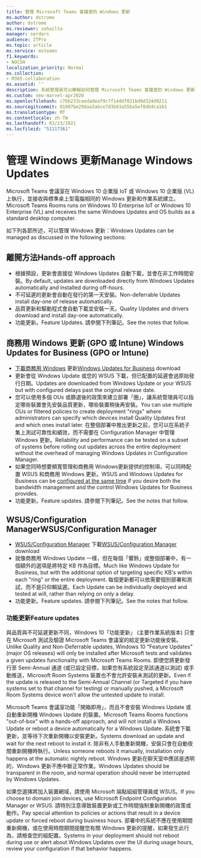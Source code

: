 ```yaml
---
title: 管理 Microsoft Teams 會議室的 Windows 更新
ms.author: dstrome
author: dstrome
ms.reviewer: sohailta
manager: serdars
audience: ITPro
ms.topic: article
ms.service: msteams
f1.keywords:
- NOCSH
localization_priority: Normal
ms.collection:
- M365-collaboration
ms.assetid: ''
description: 系統管理員可以瞭解如何管理 Microsoft Teams 會議室的 Windows 更新和 Windows 功能更新。
ms.custom: seo-marvel-apr2020
ms.openlocfilehash: c7bb233ceedadeaf9c7f14ddf831bd9d324d9211
ms.sourcegitcommit: 01087be29daa3abce7d3b03a55ba5ef8db4ca161
ms.translationtype: MT
ms.contentlocale: zh-TW
ms.lasthandoff: 03/23/2021
ms.locfileid: "51117361"
---
```

# <a name="manage-windows-updates"></a><span data-ttu-id="9f214-103">管理 Windows 更新</span><span class="sxs-lookup"><span data-stu-id="9f214-103">Manage Windows Updates</span></span>

<span data-ttu-id="9f214-104">Microsoft Teams 會議室在 Windows 10 企業版 IoT 或 Windows 10 企業版 (VL) 上執行，並接收與標準桌上型電腦相同的 Windows 更新和作業系統建立。</span><span class="sxs-lookup"><span data-stu-id="9f214-104">Microsoft Teams Rooms runs on Windows 10 Enterprise IoT or Windows 10 Enterprise (VL) and receives the same Windows Updates and OS builds as a standard desktop computer.</span></span>

<span data-ttu-id="9f214-105">如下列各節所述，可以管理 Windows 更新：</span><span class="sxs-lookup"><span data-stu-id="9f214-105">Windows Updates can be managed as discussed in the following sections:</span></span>

## <a name="hands-off-approach"></a><span data-ttu-id="9f214-106">離開方法</span><span class="sxs-lookup"><span data-stu-id="9f214-106">Hands-off approach</span></span> 

- <span data-ttu-id="9f214-107">根據預設，更新會直接從 Windows Updates 自動下載，並會在非工作時間安裝。</span><span class="sxs-lookup"><span data-stu-id="9f214-107">By default, updates are downloaded directly from Windows Updates automatically and installed during off-hours.</span></span>
- <span data-ttu-id="9f214-108">不可延遲的更新會自動在發行的第一天安裝。</span><span class="sxs-lookup"><span data-stu-id="9f214-108">Non-deferrable Updates install day-one of release automatically.</span></span>
- <span data-ttu-id="9f214-109">品質更新和驅動程式會自動下載並安裝一天。</span><span class="sxs-lookup"><span data-stu-id="9f214-109">Quality Updates and drivers download and install day-one automatically.</span></span>
- <span data-ttu-id="9f214-110">功能更新。</span><span class="sxs-lookup"><span data-stu-id="9f214-110">Feature Updates.</span></span> <span data-ttu-id="9f214-111">請參閱下列筆記。</span><span class="sxs-lookup"><span data-stu-id="9f214-111">See the notes that follow.</span></span>

## <a name="windows-updates-for-business-gpo-or-intune"></a><span data-ttu-id="9f214-112">商務用 Windows 更新 (GPO 或 Intune) </span><span class="sxs-lookup"><span data-stu-id="9f214-112">Windows Updates for Business (GPO or Intune)</span></span>  

- <span data-ttu-id="9f214-113">[下載商務用 Windows](/windows/deployment/update/waas-manage-updates-wufb) 更新</span><span class="sxs-lookup"><span data-stu-id="9f214-113">[Windows Updates for Business](/windows/deployment/update/waas-manage-updates-wufb) download</span></span>
- <span data-ttu-id="9f214-114">更新會從 Windows Update 或您的 WSUS 下載，但已配置的延遲會過原始發行日期。</span><span class="sxs-lookup"><span data-stu-id="9f214-114">Updates are downloaded from Windows Update or your WSUS but with configured delays past the original release date.</span></span>
- <span data-ttu-id="9f214-115">您可以使用多個 OUs 或篩選後的政策來建立部署「圈」，讓系統管理員可以指定哪些裝置會先安裝品質更新，哪些裝置稍後再安裝。</span><span class="sxs-lookup"><span data-stu-id="9f214-115">You can use multiple OUs or filtered policies to create deployment "rings" where administrators can specify which devices install Quality Updates first and which ones install later.</span></span> <span data-ttu-id="9f214-116">在整個部署中推出更新之前，您可以在系統子集上測試可靠性和績效，而不需要在 Configuration Manager 中管理 Windows 更新。</span><span class="sxs-lookup"><span data-stu-id="9f214-116">Reliability and performance can be tested on a subset of systems before rolling out updates across the entire deployment without the overhead of managing Windows Updates in Configuration Manager.</span></span>
- <span data-ttu-id="9f214-117">如果您同時想要頻寬管理和商務用 Windows[](/windows/deployment/update/waas-integrate-wufb)更新提供的控制項，可以同時配置 WSUS 和商務用 Windows 更新。</span><span class="sxs-lookup"><span data-stu-id="9f214-117">WSUS and Windows Updates for Business can be [configured at the same time](/windows/deployment/update/waas-integrate-wufb) if you desire both the bandwidth management and the control Windows Updates for Business provides.</span></span>
- <span data-ttu-id="9f214-118">功能更新。</span><span class="sxs-lookup"><span data-stu-id="9f214-118">Feature updates.</span></span> <span data-ttu-id="9f214-119">請參閱下列筆記。</span><span class="sxs-lookup"><span data-stu-id="9f214-119">See the notes that follow.</span></span>

## <a name="wsusconfiguration-manager"></a><span data-ttu-id="9f214-120">WSUS/Configuration Manager</span><span class="sxs-lookup"><span data-stu-id="9f214-120">WSUS/Configuration Manager</span></span>

- <span data-ttu-id="9f214-121">[WSUS/Configuration Manager](/windows/deployment/update/waas-manage-updates-configuration-manager) 下載</span><span class="sxs-lookup"><span data-stu-id="9f214-121">[WSUS/Configuration Manager](/windows/deployment/update/waas-manage-updates-configuration-manager) download</span></span>
- <span data-ttu-id="9f214-122">就像商務用 Windows Update 一樣，但在每個「響鈴」或整個部署中，有一個額外的選項是將特定 KB 作為目標。</span><span class="sxs-lookup"><span data-stu-id="9f214-122">Much like Windows Update for Business, but with the additional option of targeting specific KB's within each "ring" or the entire deployment.</span></span> <span data-ttu-id="9f214-123">每個更新都可以依需要個別部署和測試，而不是只仰賴延遲。</span><span class="sxs-lookup"><span data-stu-id="9f214-123">Each Update can be individually deployed and tested at will, rather than relying on only a delay.</span></span>
- <span data-ttu-id="9f214-124">功能更新。</span><span class="sxs-lookup"><span data-stu-id="9f214-124">Feature updates.</span></span> <span data-ttu-id="9f214-125">請參閱下列筆記。</span><span class="sxs-lookup"><span data-stu-id="9f214-125">See the notes that follow.</span></span>

### <a name="feature-updates"></a><span data-ttu-id="9f214-126">功能更新</span><span class="sxs-lookup"><span data-stu-id="9f214-126">Feature updates</span></span>

<span data-ttu-id="9f214-127">與品質與不可延遲更新不同，Windows 10「功能更新」 (主要作業系統版本) 只會在 Microsoft 測試及驗證 Microsoft Teams 會議室的給定更新功能後安裝。</span><span class="sxs-lookup"><span data-stu-id="9f214-127">Unlike Quality and Non-Deferrable updates, Windows 10 "Feature Updates" (major OS releases) will only be installed after Microsoft tests and validates a given updates functionality with Microsoft Teams Rooms.</span></span> <span data-ttu-id="9f214-128">即使您將更新發行至 Semi-Annual 通道 (或已設定目標，如果您有系統設定至該通道以測試) 或手動推送，Microsoft Room Systems 裝置也不會允許安裝未測試的更新。</span><span class="sxs-lookup"><span data-stu-id="9f214-128">Even if the update is released to the Semi-Annual Channel (or Targeted if you have systems set to that channel for testing) or manually pushed, a Microsoft Room Systems device won't allow the untested update to install.</span></span>

<span data-ttu-id="9f214-129">Microsoft Teams 會議室功能「開箱即用」，而且不會安裝 Windows Update 或自動重新開機 Windows Update 的裝置。</span><span class="sxs-lookup"><span data-stu-id="9f214-129">Microsoft Teams Rooms functions "out-of-box" with a hands-off approach, and will not install a Windows Update or reboot a device automatically for a Windows Update.</span></span> <span data-ttu-id="9f214-130">系統會下載更新，並等待下次重新開機以安裝更新。</span><span class="sxs-lookup"><span data-stu-id="9f214-130">Systems download an update and wait for the next reboot to install it.</span></span> <span data-ttu-id="9f214-131">除非有人手動重新開機，安裝只會在自動夜間重新開機時執行。</span><span class="sxs-lookup"><span data-stu-id="9f214-131">Unless someone reboots it manually, installation only happens at the automatic nightly reboot.</span></span> <span data-ttu-id="9f214-132">Windows 更新在聊天室中應該是透明的，Windows 更新不應中斷正常作業。</span><span class="sxs-lookup"><span data-stu-id="9f214-132">Windows Updates should be transparent in the room, and normal operation should never be interrupted by Windows Updates.</span></span>

<span data-ttu-id="9f214-133">如果您選擇將加入裝置網域，請使用 Microsoft 端點組組管理員或 WSUS。</span><span class="sxs-lookup"><span data-stu-id="9f214-133">If you choose to domain join devices, use Microsoft Endpoint Configuration Manager or WSUS.</span></span> <span data-ttu-id="9f214-134">請特別注意導致裝置更新或工作時間強制重新開機的政策或動作。</span><span class="sxs-lookup"><span data-stu-id="9f214-134">Pay special attention to policies or actions that result in a device update or forced reboot during business hours.</span></span> <span data-ttu-id="9f214-135">部署中的系統不應在使用期間重新開機，或在使用時間期間提醒您有關 Windows 更新的提醒，如果發生此行為，請檢查您的組配置。</span><span class="sxs-lookup"><span data-stu-id="9f214-135">Systems in your deployment should not reboot during use or alert about Windows Updates over the UI during usage hours, review your configuration if that behavior happens.</span></span>